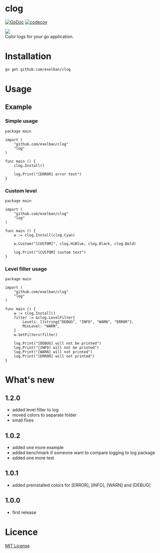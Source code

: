 # clog
[![GoDoc](http://img.shields.io/badge/go-documentation-blue.svg?style=flat-square)](http://godoc.org/github.com/exelban/clog)
[![codecov](https://codecov.io/gh/exelban/clog/branch/master/graph/badge.svg)](https://codecov.io/gh/exelban/clog)

![](https://s3.eu-central-1.amazonaws.com/serhiy/Github_repo/clog/Zrzut+ekranu+2018-10-16+o+18.52.26.png)  
Color logs for your go application.

# Installation
```bash
go get github.com/exelban/clog
```

# Usage
## Example

### Simple usage
```golang
package main

import (
	"github.com/exelban/clog"
	"log"
)

func main () {
	clog.Install()
	
	log.Print("[ERROR] error text")
}
```

### Custom level
```golang
package main

import (
	"github.com/exelban/clog"
	"log"
)

func main () {
	w := clog.Install(clog.Cyan)
  
	w.Custom("[CUSTOM]", clog.HiBlue, clog.Black, clog.Bold)
	
	log.Print("[CUSTOM] custom text")
}
```

### Level filter usage
```golang
package main

import (
	"github.com/exelban/clog"
	"log"
)

func main () {
	w := clog.Install()
	filter := &clog.LevelFilter{
		Levels: []string{"DEBUG", "INFO", "WARN", "ERROR"},
		MinLevel: "WARN",
	}
	w.SetFilters(filter)
	
	log.Print("[DEBUG] will not be printed")
	log.Print("[INFO] will not be printed")
	log.Print("[WARN] will not printed")
	log.Print("[ERROR] will not printed")
}
```

# What's new
## 1.2.0
- added level filter to log
- moved colors to separate folder
- small fixes

## 1.0.2
- added one more example
- added benchmark if someone want to compare logging to log package
- added one more test

## 1.0.1
- added preinstalled colors for [ERROR], [INFO], [WARN] and [DEBUG]

## 1.0.0
- first release

# Licence
[MIT License](https://github.com/exelban/clog/blob/master/LICENSE)
